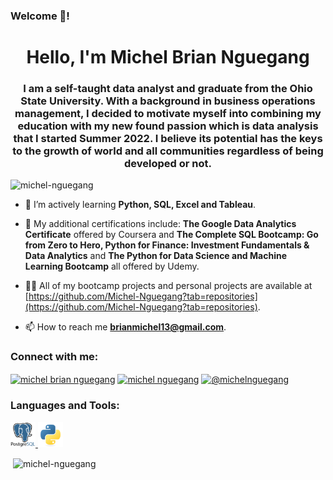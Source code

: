 ### Welcome 👋!

<h1 align="center">Hello, I'm Michel Brian Nguegang</h1>
<h3 align="center">I am a self-taught data analyst and graduate from the Ohio State University. With a background in business operations management, I decided to motivate myself into combining my education with my new found passion which is data analysis that I started Summer 2022. I believe its potential has the keys to the growth of world and all communities regardless of being developed or not.</h3>

<p align="left"> <img src="https://komarev.com/ghpvc/?username=michel-nguegang&label=Profile%20views&color=0e75b6&style=flat" alt="michel-nguegang" /> </p>

- 🌱 I’m actively learning **Python, SQL, Excel and Tableau**.

- 📜 My additional certifications include: **The Google Data Analytics Certificate** offered by Coursera and **The Complete SQL Bootcamp: Go from Zero to Hero, Python for Finance: Investment Fundamentals & Data Analytics** and **The Python for Data Science and Machine Learning Bootcamp** all offered by Udemy.

- 👨‍💻 All of my bootcamp projects and personal projects are available at [https://github.com/Michel-Nguegang?tab=repositories](https://github.com/Michel-Nguegang?tab=repositories).

- 📫 How to reach me **brianmichel13@gmail.com**.

<h3 align="left">Connect with me:</h3>
<p align="left">
<a href="https://linkedin.com/in/michel brian nguegang" target="blank"><img align="center" src="https://raw.githubusercontent.com/rahuldkjain/github-profile-readme-generator/master/src/images/icons/Social/linked-in-alt.svg" alt="michel brian nguegang" height="30" width="40" /></a>
<a href="https://kaggle.com/michel nguegang" target="blank"><img align="center" src="https://raw.githubusercontent.com/rahuldkjain/github-profile-readme-generator/master/src/images/icons/Social/kaggle.svg" alt="michel nguegang" height="30" width="40" /></a>
<a href="https://medium.com/@michelnguegang" target="blank"><img align="center" src="https://raw.githubusercontent.com/rahuldkjain/github-profile-readme-generator/master/src/images/icons/Social/medium.svg" alt="@michelnguegang" height="30" width="40" /></a>
</p>

<h3 align="left">Languages and Tools:</h3>
<p align="left"> <a href="https://www.postgresql.org" target="_blank" rel="noreferrer"> <img src="https://raw.githubusercontent.com/devicons/devicon/master/icons/postgresql/postgresql-original-wordmark.svg" alt="postgresql" width="40" height="40"/> </a> <a href="https://www.python.org" target="_blank" rel="noreferrer"> <img src="https://raw.githubusercontent.com/devicons/devicon/master/icons/python/python-original.svg" alt="python" width="40" height="40"/> </a> </p>

<p>&nbsp;<img align="center" src="https://github-readme-stats.vercel.app/api?username=michel-nguegang&show_icons=true&locale=en" alt="michel-nguegang" /></p>

